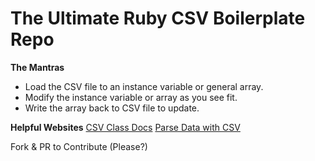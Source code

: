 # The Ultimate Ruby CSV Boilerplate Repo

**The Mantras**
- Load the CSV file to an instance variable or general array.
- Modify the instance variable or array as you see fit.
- Write the array back to CSV file to update. 

**Helpful Websites**
[CSV Class Docs](https://docs.ruby-lang.org/en/2.5.0/CSV.html)
[Parse Data with CSV](https://snippets.aktagon.com/snippets/246-how-to-parse-csv-data-with-ruby)

Fork & PR to Contribute (Please?)
